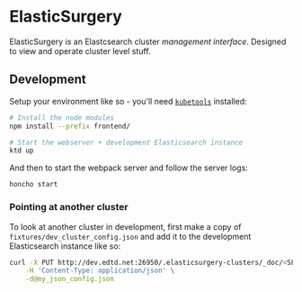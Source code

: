 # ElasticSurgery

ElasticSurgery is an Elastcsearch cluster _management interface_. Designed to view and operate cluster level stuff.

## Development

Setup your environment like so - you'll need [`kubetools`](https://github.com/EDITD/kubetools) installed:

```sh
# Install the node modules
npm install --prefix frontend/

# Start the webserver + development Elasticsearch instance
ktd up
```

And then to start the webpack server and follow the server logs:

```
honcho start
```

### Pointing at another cluster

To look at another cluster in development, first make a copy of `fixtures/dev_cluster_config.json` and add it to the development Elasticsearch instance like so:

```sh
curl -X PUT http://dev.edtd.net:26950/.elasticsurgery-clusters/_doc/<SLUG> \
    -H 'Content-Type: application/json' \
    -d@my_json_config.json
```
